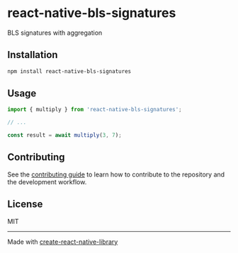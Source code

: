 # react-native-bls-signatures

BLS signatures with aggregation

## Installation

```sh
npm install react-native-bls-signatures
```

## Usage

```js
import { multiply } from 'react-native-bls-signatures';

// ...

const result = await multiply(3, 7);
```

## Contributing

See the [contributing guide](CONTRIBUTING.md) to learn how to contribute to the repository and the development workflow.

## License

MIT

---

Made with [create-react-native-library](https://github.com/callstack/react-native-builder-bob)
